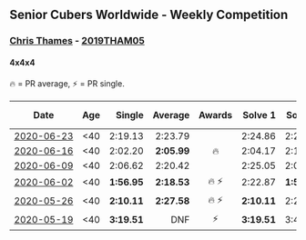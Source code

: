 ## Senior Cubers Worldwide - Weekly Competition
### [Chris Thames](../chris_thames.md) - [2019THAM05](https://www.worldcubeassociation.org/persons/2019THAM05?event=444)
#### 4x4x4

🔥 = PR average, ⚡ = PR single.

| Date | Age | Single | Average | Awards | Solve 1 | Solve 2 | Solve 3 | Solve 4 | Solve 5 | Video |
| :--: | :--: | --: | --: | :--: | --: | --: | --: | --: | --: | :-- |
| [<span style="white-space: nowrap">2020-06-23</span>](../../results/444/2020-06-23.md) | <40 | 2:19.13 | 2:23.79 |  | 2:24.86 | 2:27.39 | 2:19.13 | DNS | DNS | [Link](https://www.facebook.com/events/268636114456043/permalink/273412767311711/) |
| [<span style="white-space: nowrap">2020-06-16</span>](../../results/444/2020-06-16.md) | <40 | 2:02.20 | **2:05.99** | 🔥 | 2:04.17 | 2:11.60 | 2:02.20 | DNS | DNS | [Link](https://www.facebook.com/events/256188575607890/permalink/259049098655171/) |
| [<span style="white-space: nowrap">2020-06-09</span>](../../results/444/2020-06-09.md) | <40 | 2:06.62 | 2:20.42 |  | 2:25.05 | 2:06.62 | 2:29.59 | DNS | DNS | [Link](https://www.facebook.com/events/1130228284009045/permalink/1133642983667575/) |
| [<span style="white-space: nowrap">2020-06-02</span>](../../results/444/2020-06-02.md) | <40 | **1:56.95** | **2:18.53** | <span style="white-space: nowrap">🔥 ⚡</span> | 2:22.87 | **1:56.95** | 2:35.78 | DNS | DNS | [Link](https://www.facebook.com/events/573401076937046/permalink/574702816806872/) |
| [<span style="white-space: nowrap">2020-05-26</span>](../../results/444/2020-05-26.md) | <40 | **2:10.11** | **2:27.58** | <span style="white-space: nowrap">🔥 ⚡</span> | **2:10.11** | 2:21.47 | 2:51.16 | DNS | DNS | [Link](https://www.facebook.com/events/637852836799991/permalink/639331139985494/) |
| [<span style="white-space: nowrap">2020-05-19</span>](../../results/444/2020-05-19.md) | <40 | **3:19.51** | DNF | ⚡ | **3:19.51** | 3:45.86 | DNS | DNS | DNS | [Link](https://www.facebook.com/events/201300894172579/permalink/203566733945995/) |


<!-- Global site tag (gtag.js) - Google Analytics -->
<script async src="https://www.googletagmanager.com/gtag/js?id=UA-86348435-3"></script>
<script>window.dataLayer = window.dataLayer || []; function gtag() {dataLayer.push(arguments);} gtag('js', new Date()); gtag('config', 'UA-86348435-3');</script>
